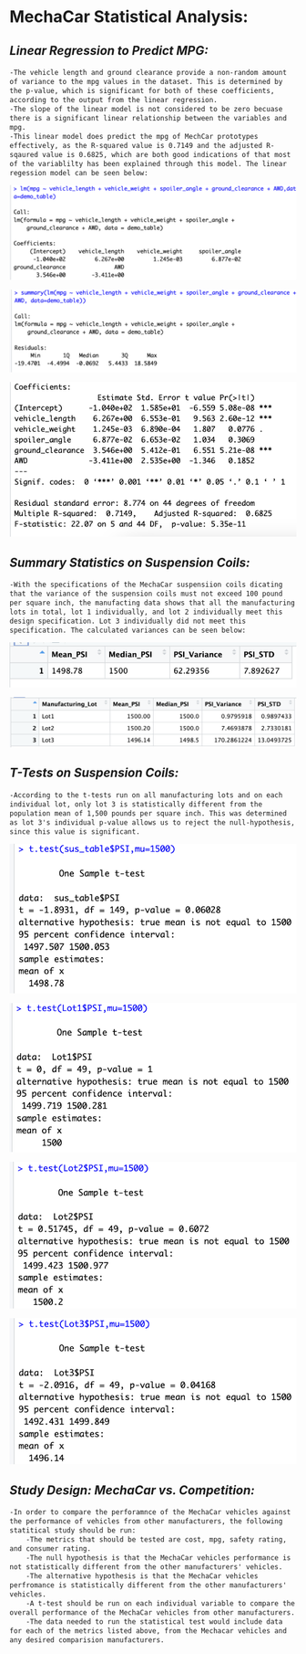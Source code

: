 # **MechaCar Statistical Analysis:**

## *Linear Regression to Predict MPG:*
    -The vehicle length and ground clearance provide a non-random amount of variance to the mpg values in the dataset. This is determined by the p-value, which is significant for both of these coefficients, according to the output from the linear regression.
    -The slope of the linear model is not considered to be zero becuase there is a significant linear relationship between the variables and mpg.
    -This linear model does predict the mpg of MechCar prototypes effectively, as the R-squared value is 0.7149 and the adjusted R-sqaured value is 0.6825, which are both good indications of that most of the variablilty has been explained through this model. The linear regession model can be seen below:
    
![Linear Regression](/R_challenge/Data/linear_regression.png)

![Linear Regression 2](/R_challenge/Data/linear_regression2.png)

![Linear Regression 3](/R_challenge/Data/linear_regression3.png)


## *Summary Statistics on Suspension Coils:*
    -With the specifications of the MechaCar suspensiion coils dicating that the variance of the suspension coils must not exceed 100 pound per square inch, the manufacting data shows that all the manufacturing lots in total, lot 1 individually, and lot 2 individually meet this design specification. Lot 3 individually did not meet this specification. The calculated variances can be seen below:
    
![Total Summary](/R_challenge/Data/total_summary.png)

![Lot Summary](/R_challenge/Data/lot_summary.png)


## *T-Tests on Suspension Coils:*
    -According to the t-tests run on all manufacturing lots and on each individual lot, only lot 3 is statistically different from the population mean of 1,500 pounds per square inch. This was determined as lot 3's individual p-value allows us to reject the null-hypothesis, since this value is significant.

![All Lots T-test](/R_challenge/Data/t-test.png)

![Lot 1 T-test](/R_challenge/Data/t-test_lot1.png)

![Lot 2 T-test](/R_challenge/Data/t-test_lot2.png)

![Lot 3 T-test](/R_challenge/Data/t-test_lot3.png)


## *Study Design: MechaCar vs. Competition:*
    -In order to compare the perforamnce of the MechaCar vehicles against the performance of vehicles from other manufacturers, the following statitical study should be run:
        -The metrics that should be tested are cost, mpg, safety rating, and consumer rating.
        -The null hypothesis is that the MechaCar vehicles performance is not statistically different from the other manufacturers' vehicles.
        -The alternative hypothesis is that the MechaCar vehicles perfromance is statistically different from the other manufacturers' vehicles.
        -A t-test should be run on each individual variable to compare the overall performance of the MechaCar vehicles from other manufacturers. 
        -The data needed to run the statistical test would include data for each of the metrics listed above, from the Mechacar vehicles and any desired comparision manufacturers.
